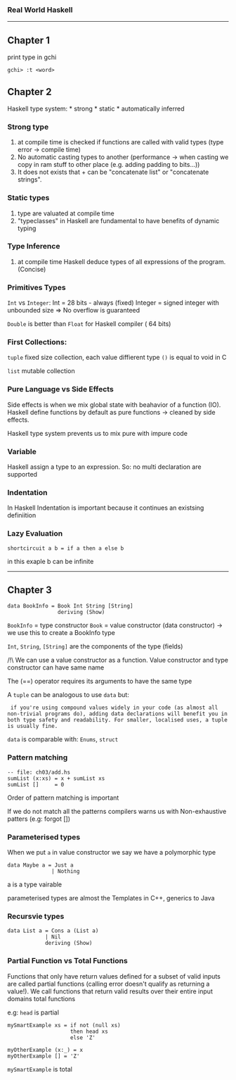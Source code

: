 ### Real World Haskell

---
## Chapter 1

print type in gchi 

```
gchi> :t <word>
``` 

## Chapter 2

Haskell type system:
    * strong
    * static
    * automatically inferred

### Strong type

1. at compile time is checked if functions are called with valid types (type error -> compile time)
2. No automatic casting types to another (performance -> when casting we copy in ram stuff to other place (e.g. adding padding to bits...))
3. It does not exists that + can be "concatenate list" or "concatenate strings".

### Static types

1. type are valuated at compile time
2. "typeclasses" in Haskell are fundamental to have benefits of dynamic typing


### Type Inference
1. at compile time Haskell deduce types of all expressions of the program. (Concise)


### Primitives Types
`Int` vs `Integer`: 
    Int = 28 bits - always (fixed)
    Integer = signed integer with unbounded size => No overflow is guaranteed

`Double` is better than `Float` for Haskell compiler ( 64 bits) 


### First Collections:
`tuple` fixed size collection, each value diffierent type
`()` is equal to void in C

`list` mutable collection

### Pure Language vs Side Effects
Side effects is when we mix global state with beahavior of a function (IO). Haskell define functions by default as pure functions -> cleaned by side effects.

Haskell type system prevents us to mix pure with impure code


### Variable
Haskell assign a type to an expression. 
So:
    no multi declaration are supported


### Indentation
In Haskell Indentation is important because it continues an existsing definiition

### Lazy Evaluation

```
shortcircuit a b = if a then a else b 
```
in this exaple b can be infinite

---
## Chapter 3

```
data BookInfo = Book Int String [String]
                deriving (Show)
```

`BookInfo` = type constructor
`Book` = value constructor (data constructor) -> we use this to create a BookInfo type

`Int`, `String`, `[String]` are the components of the type (fields)

/!\ We can use a value constructor as a function. Value constructor and type constructor can have same name

The (==) operator requires its arguments to have the same type

A `tuple` can be analogous to use `data` but:

```
 if you're using compound values widely in your code (as almost all non-trivial programs do), adding data declarations will benefit you in both type safety and readability. For smaller, localised uses, a tuple is usually fine.
 ```

 `data` is comparable with: `Enums`, `struct`

 ### Pattern matching

 ```
 -- file: ch03/add.hs
sumList (x:xs) = x + sumList xs
sumList []     = 0
```

Order of pattern matching is important

If we do not match all the patterns compilers warns us with Non-exhaustive patters (e.g: forgot [])

### Parameterised types

When we put `a` in value constructor we say we have a polymorphic type

```
data Maybe a = Just a
              | Nothing
```
a is a type vairable

parameterised types are almost the Templates in C++, generics to Java


### Recursvie types

```
data List a = Cons a (List a)
            | Nil
            deriving (Show)
```

### Partial Function vs Total Functions

Functions that only have return values defined for a subset of valid inputs are called partial functions (calling error doesn't qualify as returning a value!). We call functions that return valid results over their entire input domains total functions

e.g: `head` is partial

```
mySmartExample xs = if not (null xs)
                    then head xs
                    else 'Z'

myOtherExample (x:_) = x
myOtherExample [] = 'Z'
```
`mySmartExample` is total